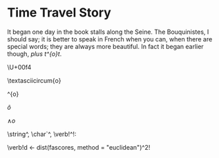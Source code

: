 # Time Travel Story

It began one day in the book stalls along the Seine. The Bouquinistes, I should say; it is better to speak in French
when you can, when there are special words; they are always more beautiful. In fact it began earlier though, *plus 
t\^{o}t*. 

\U+00f4

\textasciicircum{o}

\^{o}

$\hat{o}$


$\wedge{o}$


\string^,
\char`\^,
\verb!^!:

\verb!d <- dist(fascores, method = "euclidean")^2!
